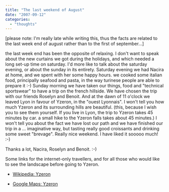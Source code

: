 ```yaml
---
title: "The last weekend of August"
date: "2007-09-12"
categories: 
  - "thoughts"
---
```


\[please note: I'm really late while writing this, thus the facts are related to the last week end of august rather than to the first of september...\]

the last week end has been the opposite of relaxing. I don't want to speak about the new curtains we got during the holidays, and which needed a long set-up time on saturday. I'd more like to talk about the saturday evening, or about the sunday in its entirety. Saturday evening we had Nacira at home, and we spent with her some happy hours. we cooked some italian food, principally seafood and pasta, in the way turinese people are able to prepare it :-) Sunday morning we have taken our things, food and "technical sportswear" to have a trip on the french hillside. We have chosen the trip with our friends Roselyn and Benoit. And at the dawn of 11 o'clock we leaved Lyon in favour of Yzeron, in the "ouest Lyonnais". I won't tell you how much Yzeron and its surrounding hills are beautiful. (this, because I wish you to see them yourself. If you live in Lyon, the trip to Yzeron takes 45 minutes by car. a small hike to the Yzeron falls takes about 45 minutes.) I won't tell you about the fact we have lost our path and we have finished our trip in a ... imaginative way, but tasting really good croissants and drinking some sweet "brevage". Really nice weekend. I have liked it sooooo much! :-)

Thanks a lot, Nacira, Roselyn and Benoit. :-)

Some links for the internet-only travellers, and for all those who would like to see the landscape before going to Yzeron.

- [Wikipedia: Yzeron](http://fr.wikipedia.org/wiki/Yzeron)

- [Google Maps: Yzeron](http://maps.google.fr/maps?f=q&hl=fr&geocode=&q=yzeron&sll=47.15984,2.988281&sspn=10.444166,20.566406&ie=UTF8&ll=45.711454,4.590311&spn=0.010473,0.020084&t=h&z=16&om=1)
